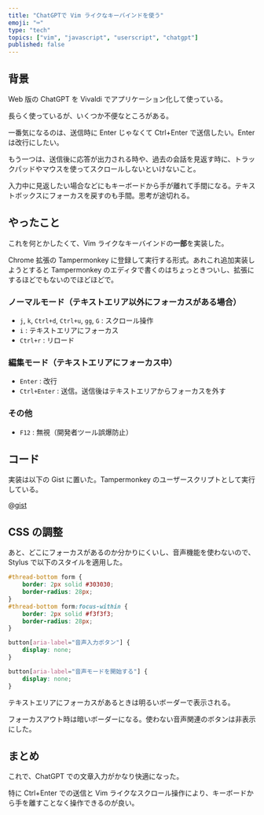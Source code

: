 ```yaml
---
title: "ChatGPTで Vim ライクなキーバインドを使う"
emoji: "⌨️"
type: "tech"
topics: ["vim", "javascript", "userscript", "chatgpt"]
published: false
---
```


## 背景

Web 版の ChatGPT を Vivaldi でアプリケーション化して使っている。

長らく使っているが、いくつか不便なところがある。

一番気になるのは、送信時に Enter じゃなくて Ctrl+Enter で送信したい。Enter は改行にしたい。

もう一つは、送信後に応答が出力される時や、過去の会話を見返す時に、トラックパッドやマウスを使ってスクロールしないといけないこと。

入力中に見返したい場合などにもキーボードから手が離れて手間になる。テキストボックスにフォーカスを戻すのも手間。思考が途切れる。

## やったこと

これを何とかしたくて、Vim ライクなキーバインドの**一部**を実装した。

Chrome 拡張の Tampermonkey に登録して実行する形式。あれこれ追加実装しようとすると Tampermonkey のエディタで書くのはちょっときついし、拡張にするほどでもないのでほどほどで。

### ノーマルモード（テキストエリア以外にフォーカスがある場合）
- `j`, `k`, `Ctrl+d`, `Ctrl+u`, `gg`, `G` : スクロール操作
- `i` : テキストエリアにフォーカス
- `Ctrl+r` : リロード

### 編集モード（テキストエリアにフォーカス中）
- `Enter` : 改行
- `Ctrl+Enter` : 送信。送信後はテキストエリアからフォーカスを外す

### その他
- `F12` : 無視（開発者ツール誤爆防止）

## コード

実装は以下の Gist に置いた。Tampermonkey のユーザースクリプトとして実行している。

@[gist](https://gist.github.com/basyura/5943a8aa273426ef7da885566c4660be)

## CSS の調整

あと、どこにフォーカスがあるのか分かりにくいし、音声機能を使わないので、Stylus で以下のスタイルを適用した。

```css
#thread-bottom form {
    border: 2px solid #303030;
    border-radius: 28px;
}
#thread-bottom form:focus-within {
    border: 2px solid #f3f3f3;
    border-radius: 28px;
}

button[aria-label="音声入力ボタン"] {
    display: none;
}

button[aria-label="音声モードを開始する"] {
    display: none;
}
```

テキストエリアにフォーカスがあるときは明るいボーダーで表示される。

フォーカスアウト時は暗いボーダーになる。使わない音声関連のボタンは非表示にした。

## まとめ

これで、ChatGPT での文章入力がかなり快適になった。

特に Ctrl+Enter での送信と Vim ライクなスクロール操作により、キーボードから手を離すことなく操作できるのが良い。
